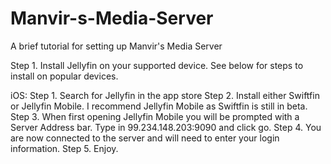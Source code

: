 # Manvir-s-Media-Server
A brief tutorial for setting up Manvir's Media Server

Step 1. Install Jellyfin on your supported device. See below for steps to install on popular devices.

iOS:
  Step 1. Search for Jellyfin in the app store
  Step 2. Install either Swiftfin or Jellyfin Mobile. I recommend Jellyfin Mobile as Swiftfin is still in beta.
  Step 3. When first opening Jellyfin Mobile you will be prompted with a Server Address bar. Type in 99.234.148.203:9090 and click go.
  Step 4. You are now connected to the server and will need to enter your login information.
  Step 5. Enjoy.
